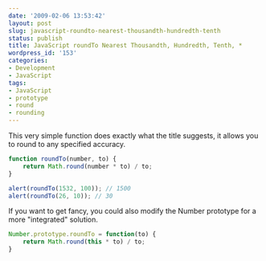 ```yaml
---
date: '2009-02-06 13:53:42'
layout: post
slug: javascript-roundto-nearest-thousandth-hundredth-tenth
status: publish
title: JavaScript roundTo Nearest Thousandth, Hundredth, Tenth, *
wordpress_id: '153'
categories:
- Development
- JavaScript
tags:
- JavaScript
- prototype
- round
- rounding
---
```


This very simple function does exactly what the title suggests, it allows you to round to any specified accuracy.

```javascript
function roundTo(number, to) {
	return Math.round(number * to) / to;
}

alert(roundTo(1532, 100)); // 1500
alert(roundTo(26, 10)); // 30
```

If you want to get fancy, you could also modify the Number prototype for a more "integrated" solution.

```javascript
Number.prototype.roundTo = function(to) {
	return Math.round(this * to) / to;
}
``` 
